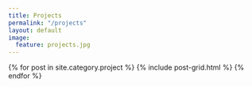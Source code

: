```yaml
---
title: Projects
permalink: "/projects"
layout: default
image:
  feature: projects.jpg
---
```


<div class="tiles">
{% for post in site.category.project %}
	{% include post-grid.html %}
{% endfor %}
</div><!-- /.tiles -->
